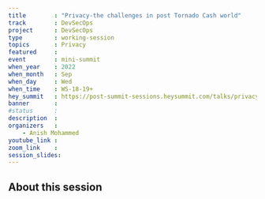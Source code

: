 ```yaml
---
title        : "Privacy-the challenges in post Tornado Cash world"
track        : DevSecOps
project      : DevSecOps
type         : working-session
topics       : Privacy
featured     :
event        : mini-summit
when_year    : 2022
when_month   : Sep
when_day     : Wed
when_time    : WS-18-19+
hey_summit   : https://post-summit-sessions.heysummit.com/talks/privacy-the-challenges-in-post-tornado-cash-world/
banner       : 
#status      : 
description  :
organizers   :
    - Anish Mohammed     
youtube_link : 
zoom_link    : 
session_slides:
---
```




## About this session
